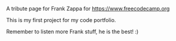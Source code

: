 A tribute page for Frank Zappa for https://www.freecodecamp.org

This is my first project for my code portfolio.

Remember to listen more Frank stuff, he is the best! :)

